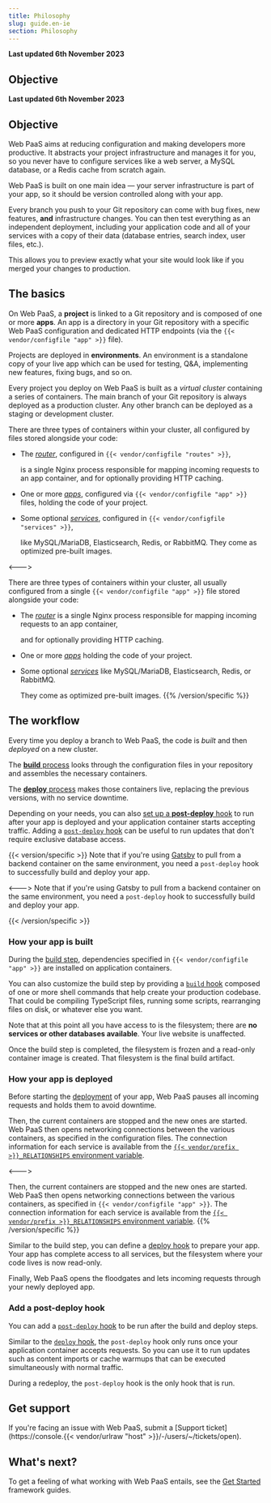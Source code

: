 ```yaml
---
title: Philosophy
slug: guide.en-ie
section: Philosophy
---
```


**Last updated 6th November 2023**



## Objective  

**Last updated 6th November 2023**



## Objective  

Web PaaS aims at reducing configuration and making developers more productive.
It abstracts your project infrastructure and manages it for you,
so you never have to configure services like a web server, a MySQL database, or a Redis cache from scratch again.

Web PaaS is built on one main idea &mdash; your server infrastructure is part of your app,
so it should be version controlled along with your app.

Every branch you push to your Git repository can come with bug fixes,
new features, **and** infrastructure changes.
You can then test everything as an independent deployment,
including your application code and all of your services with a copy of their data
(database entries, search index, user files, etc.).

This allows you to preview exactly what your site would look like if you merged your changes to production.

## The basics

On Web PaaS, a **project** is linked to a Git repository and is composed of one or more **apps**.
An app is a directory in your Git repository with a specific Web PaaS configuration
and dedicated HTTP endpoints (via the `{{< vendor/configfile "app" >}}` file).

Projects are deployed in **environments**.
An environment is a standalone copy of your live app which can be used for testing,
Q&A, implementing new features, fixing bugs, and so on.

Every project you deploy on Web PaaS is built as a *virtual cluster* containing a series of containers.
The main branch of your Git repository is always deployed as a production cluster.
Any other branch can be deployed as a staging or development cluster.


<!-- Web PaaS -->
There are three types of containers within your cluster,
all configured by files stored alongside your code:

- The [*router*](../../../define-routes), configured in `{{< vendor/configfile "routes" >}}`,


  is a single Nginx process responsible for mapping incoming requests to an app container,
  and for optionally providing HTTP caching.

- One or more [*apps*](../../../create-apps), configured via `{{< vendor/configfile "app" >}}` files, holding the code of your project.



- Some optional [*services*](../../../add-services), configured in `{{< vendor/configfile "services" >}}`,


  like MySQL/MariaDB, Elasticsearch, Redis, or RabbitMQ.
  They come as optimized pre-built images.

<--->
<!-- Upsun -->
There are three types of containers within your cluster,
all usually configured from a single `{{< vendor/configfile "app" >}}` file stored alongside your code:

- The [*router*](../../../define-routes) is a single Nginx process responsible for mapping incoming requests to an app container,


  and for optionally providing HTTP caching.

- One or more [*apps*](../../../create-apps) holding the code of your project.



- Some optional [*services*](../../../add-services) like MySQL/MariaDB, Elasticsearch, Redis, or RabbitMQ.


  They come as optimized pre-built images.
{{% /version/specific %}}

## The workflow

Every time you deploy a branch to Web PaaS, the code is *built* and then *deployed* on a new cluster.

The [**build** process](../build-deploy#build-steps) looks through the configuration files in your repository
and assembles the necessary containers.

The [**deploy** process](../build-deploy#deploy-steps) makes those containers live, replacing the previous
versions, with no service downtime.

Depending on your needs, you can also [set up a **post-deploy** hook](#add-a-post-deploy-hook) to run after your app is deployed and your application container starts accepting traffic.
Adding a [`post-deploy` hook](../../create-apps-hooks/hooks-comparison#post-deploy-hook) can be useful to run updates that don't require exclusive database access.

{{< version/specific >}}
Note that if you're using [Gatsby](../../guides-gatsby/headless) to pull from a backend container on the same environment,
you need a `post-deploy` hook to successfully build and deploy your app.

<--->
Note that if you're using Gatsby to pull from a backend container on the same environment,
you need a `post-deploy` hook to successfully build and deploy your app.

{{< /version/specific >}}

### How your app is built

During the [build step](../build-deploy#build-steps),
dependencies specified in `{{< vendor/configfile "app" >}}` are installed on application containers.

You can also customize the build step by providing a [`build` hook](../../create-apps-hooks/hooks-comparison#build-hook) composed of one or more shell commands
that help create your production codebase.
That could be compiling TypeScript files, running some scripts,
rearranging files on disk, or whatever else you want.

Note that at this point all you have access to is the filesystem;
there are **no services or other databases available**.
Your live website is unaffected.

Once the build step is completed, the filesystem is frozen and a read-only container image is created.
That filesystem is the final build artifact.

### How your app is deployed

Before starting the [deployment](./build-deploy.md#deploy-steps) of your app,
Web PaaS pauses all incoming requests and holds them to avoid downtime.


<!-- Web PaaS -->
Then, the current containers are stopped and the new ones are started.
Web PaaS then opens networking connections between the various containers,
as specified in the configuration files.
The connection information for each service is available from the [`{{< vendor/prefix >}}_RELATIONSHIPS` environment variable](../../development-variables/use-variables).

<--->
<!-- Upsun -->
Then, the current containers are stopped and the new ones are started.
Web PaaS then opens networking connections between the various containers,
as specified in `{{< vendor/configfile "app" >}}`.
The connection information for each service is available from the [`{{< vendor/prefix >}}_RELATIONSHIPS` environment variable](../../development-variables/use-variables).
{{% /version/specific %}}

Similar to the build step, you can define a [deploy hook](../../create-apps-hooks/hooks-comparison#deploy-hook) to prepare your app.
Your app has complete access to all services, but the filesystem where your code lives is now read-only.

Finally, Web PaaS opens the floodgates and lets incoming requests through your newly deployed app.

### Add a post-deploy hook

You can add a [`post-deploy` hook](../../create-apps-hooks/hooks-comparison#post-deploy-hook) to be run after the build and deploy steps.

Similar to the [`deploy` hook](../../create-apps-hooks/hooks-comparison#deploy-hook),
the `post-deploy` hook only runs once your application container accepts requests.
So you can use it to run updates such as content imports or cache warmups that can be executed simultaneously with normal traffic.


During a redeploy, the `post-deploy` hook is the only hook that is run.

## Get support

If you're facing an issue with Web PaaS,
submit a [Support ticket](https://console.{{< vendor/urlraw "host" >}}/-/users/~/tickets/open).

## What's next?

To get a feeling of what working with Web PaaS entails,
see the [Get Started](../../../get-started) framework guides.
